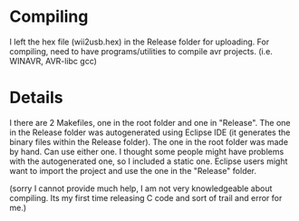 # Compiling #

I left the hex file (wii2usb.hex) in the Release folder for uploading.
For compiling, need to have programs/utilities to compile avr projects. (i.e. WINAVR, AVR-libc gcc)


# Details #
I there are 2 Makefiles, one in the root folder and one in "Release". The one in the Release folder was autogenerated using Eclipse IDE (it generates the binary files within the Release folder).  The one in the root folder was made by hand. Can use either one.  I thought some people might have problems with the autogenerated one, so I included a static one.  Eclipse users might want to import the project and use the one in the "Release" folder.

(sorry I cannot provide much help, I am not very knowledgeable about compiling. Its my first time releasing C code and sort of trail and error for me.)